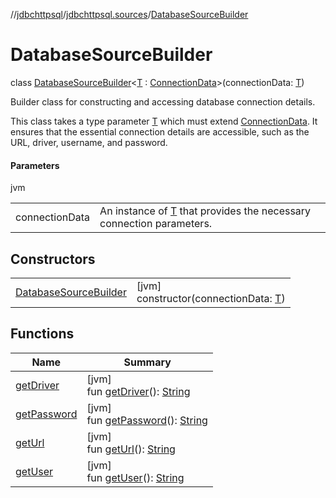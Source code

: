 //[jdbchttpsql](../../../index.md)/[jdbchttpsql.sources](../index.md)/[DatabaseSourceBuilder](index.md)

# DatabaseSourceBuilder

class [DatabaseSourceBuilder](index.md)&lt;[T](index.md) : [ConnectionData](../../jdbchttpsql.data/-connection-data/index.md)&gt;(connectionData: [T](index.md))

Builder class for constructing and accessing database connection details.

This class takes a type parameter [T](index.md) which must extend [ConnectionData](../../jdbchttpsql.data/-connection-data/index.md). It ensures that the essential connection details are accessible, such as the URL, driver, username, and password.

#### Parameters

jvm

| | |
|---|---|
| connectionData | An instance of [T](index.md) that provides the necessary connection parameters. |

## Constructors

| | |
|---|---|
| [DatabaseSourceBuilder](-database-source-builder.md) | [jvm]<br>constructor(connectionData: [T](index.md)) |

## Functions

| Name | Summary |
|---|---|
| [getDriver](get-driver.md) | [jvm]<br>fun [getDriver](get-driver.md)(): [String](https://kotlinlang.org/api/latest/jvm/stdlib/kotlin/-string/index.html) |
| [getPassword](get-password.md) | [jvm]<br>fun [getPassword](get-password.md)(): [String](https://kotlinlang.org/api/latest/jvm/stdlib/kotlin/-string/index.html) |
| [getUrl](get-url.md) | [jvm]<br>fun [getUrl](get-url.md)(): [String](https://kotlinlang.org/api/latest/jvm/stdlib/kotlin/-string/index.html) |
| [getUser](get-user.md) | [jvm]<br>fun [getUser](get-user.md)(): [String](https://kotlinlang.org/api/latest/jvm/stdlib/kotlin/-string/index.html) |
